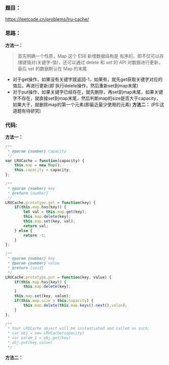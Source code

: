 ### **题目：**
https://leetcode.cn/problems/lru-cache/


### **思路：** 
**方法一：** 
> 首先明确一个性质，Map 这个 ES6 新增数据结构是 有序的，即不仅可以存储键值对(关键字-值)，还可以通过 delete 和 set 的 API 对数据进行更新，最后 set 的数据默认在 Map 的末尾

- 对于get操作，如果没有关键字就返回-1，如果有，就先get获取关键字对应的值后，再进行更新(即 执行delete操作，然后重新set到map末尾)
- 对于put操作，如果关键字已经存在，就先删除，再set到map末尾，如果关键字不存在，就直接set到map末尾，然后判断map的size是否大于capacity，如果大于，就删除map的第一个元素(即最近最少使用的元素)
**方法二：** 
(PS:这道题有待研究)

### **代码:**
**方法一：**
```js
/**
 * @param {number} capacity
 */
var LRUCache = function(capacity) {
    this.map = new Map();
    this.capacity = capacity;
};

/** 
 * @param {number} key
 * @return {number}
 */
LRUCache.prototype.get = function(key) {
    if(this.map.has(key)) {
        let val = this.map.get(key);
        this.map.delete(key);
        this.map.set(key, val);
        return val;
    } else {
        return -1;
    }
};

/** 
 * @param {number} key 
 * @param {number} value
 * @return {void}
 */
LRUCache.prototype.put = function(key, value) {
    if(this.map.has(key)) {
        this.map.delete(key);
    }
    this.map.set(key, value);
    if(this.map.size > this.capacity) {
        this.map.delete(this.map.keys().next().value);
    }
};

/**
 * Your LRUCache object will be instantiated and called as such:
 * var obj = new LRUCache(capacity)
 * var param_1 = obj.get(key)
 * obj.put(key,value)
 */
```

**方法二：**
```js

```